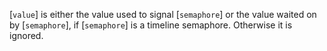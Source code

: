 [`value`] is
either the value used to signal [`semaphore`] or the value waited on
by [`semaphore`], if [`semaphore`] is a timeline semaphore.
Otherwise it is
ignored.
